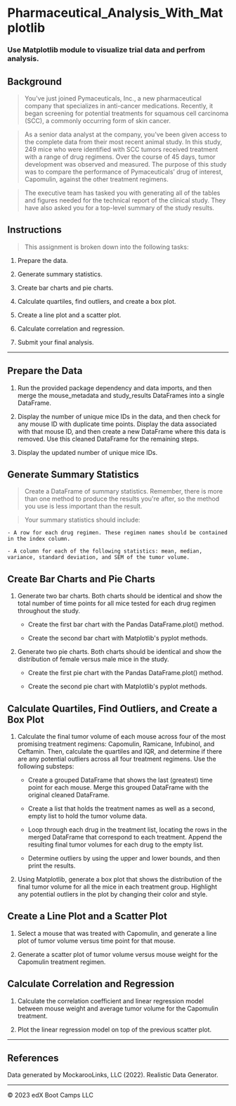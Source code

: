 # Pharmaceutical_Analysis_With_Matplotlib

### Use Matplotlib module to visualize trial data and perfrom analysis.

## Background
> You've just joined Pymaceuticals, Inc., a new pharmaceutical company that specializes in anti-cancer medications. Recently, it began screening for potential treatments for squamous cell carcinoma (SCC), a commonly occurring form of skin cancer.

> As a senior data analyst at the company, you've been given access to the complete data from their most recent animal study. In this study, 249 mice who were identified with SCC tumors received treatment with a range of drug regimens. Over the course of 45 days, tumor development was observed and measured. The purpose of this study was to compare the performance of Pymaceuticals’ drug of interest, Capomulin, against the other treatment regimens.

> The executive team has tasked you with generating all of the tables and figures needed for the technical report of the clinical study. They have also asked you for a top-level summary of the study results.

## Instructions
> This assignment is broken down into the following tasks:

1. Prepare the data.

2. Generate summary statistics.

3. Create bar charts and pie charts.

4. Calculate quartiles, find outliers, and create a box plot.

5. Create a line plot and a scatter plot.

6. Calculate correlation and regression.

7. Submit your final analysis.

- - -

## Prepare the Data
1. Run the provided package dependency and data imports, and then merge the mouse_metadata and study_results DataFrames into a single DataFrame.

2. Display the number of unique mice IDs in the data, and then check for any mouse ID with duplicate time points. Display the data associated with that mouse ID, and then create a new DataFrame where this data is removed. Use this cleaned DataFrame for the remaining steps.

3. Display the updated number of unique mice IDs.

## Generate Summary Statistics
> Create a DataFrame of summary statistics. Remember, there is more than one method to produce the results you're after, so the method you use is less important than the result.

> Your summary statistics should include:

    - A row for each drug regimen. These regimen names should be contained in the index column.

    - A column for each of the following statistics: mean, median, variance, standard deviation, and SEM of the tumor volume.

## Create Bar Charts and Pie Charts
1. Generate two bar charts. Both charts should be identical and show the total number of time points for all mice tested for each drug regimen throughout the study.

    - Create the first bar chart with the Pandas DataFrame.plot() method.

    - Create the second bar chart with Matplotlib's pyplot methods.

2. Generate two pie charts. Both charts should be identical and show the distribution of female versus male mice in the study.

    - Create the first pie chart with the Pandas DataFrame.plot() method.

    - Create the second pie chart with Matplotlib's pyplot methods.

## Calculate Quartiles, Find Outliers, and Create a Box Plot
1. Calculate the final tumor volume of each mouse across four of the most promising treatment regimens: Capomulin, Ramicane, Infubinol, and Ceftamin. Then, calculate the quartiles and IQR, and determine if there are any potential outliers across all four treatment regimens. Use the following substeps:

    - Create a grouped DataFrame that shows the last (greatest) time point for each mouse. Merge this grouped DataFrame with the original cleaned DataFrame.

    - Create a list that holds the treatment names as well as a second, empty list to hold the tumor volume data.

    - Loop through each drug in the treatment list, locating the rows in the merged DataFrame that correspond to each treatment. Append the resulting final tumor volumes for each drug to the empty list.

    - Determine outliers by using the upper and lower bounds, and then print the results.

2. Using Matplotlib, generate a box plot that shows the distribution of the final tumor volume for all the mice in each treatment group. Highlight any potential outliers in the plot by changing their color and style.

## Create a Line Plot and a Scatter Plot
1. Select a mouse that was treated with Capomulin, and generate a line plot of tumor volume versus time point for that mouse.

2. Generate a scatter plot of tumor volume versus mouse weight for the Capomulin treatment regimen.

## Calculate Correlation and Regression
1. Calculate the correlation coefficient and linear regression model between mouse weight and average tumor volume for the Capomulin treatment.

2. Plot the linear regression model on top of the previous scatter plot.

- - -

## References

Data generated by MockarooLinks, LLC (2022). Realistic Data Generator.

- - -

© 2023 edX Boot Camps LLC